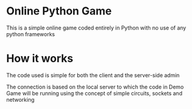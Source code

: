 # Online Python Game
This is a simple online game coded entirely in Python with no use of any python frameworks

# How it works
The code used is simple for both the client and the server-side admin

The connection is based on the local server to which the code in Demo Game will be running using the concept of simple circuits, sockets and networking